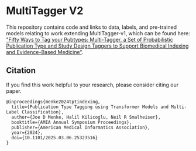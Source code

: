 # MultiTagger V2
This repository contains code and links to data, labels, and pre-trained models relating to work extending MultiTagger-v1, which can be found here: ["Fifty Ways to Tag your Pubtypes: Multi-Tagger, a Set of Probabilistic Publication Type and Study Design Taggers to Support Biomedical Indexing and Evidence-Based Medicine"](https://www.medrxiv.org/content/10.1101/2021.07.13.21260468v1).

## Citation
If you find this work helpful to your research, please consider citing our paper.

```
@inproceedings{menke2024tptindexing,
  title={Publication Type Tagging using Transformer Models and Multi-Label Classification},
  author={Joe D Menke, Halil Kilicoglu, Neil R Smalheiser},
  booktitle={AMIA Annual Symposium Proceedings},
  publisher={American Medical Informatics Association},
  year={2024},
  doi={10.1101/2025.03.06.25323516}
}
```
